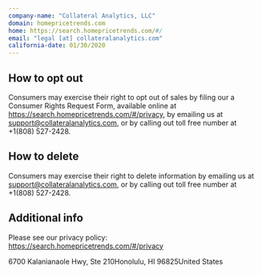 ```yaml
---
company-name: "Collateral Analytics, LLC"
domain: homepricetrends.com
home: https://search.homepricetrends.com/#/
email: "legal [at] collateralanalytics.com"
california-date: 01/30/2020
---
```

## How to opt out


Consumers may exercise their right to opt out of sales by filing our a Consumer Rights Request Form, available online at https://search.homepricetrends.com/#/privacy, by emailing us at support@collateralanalytics.com, or by calling out toll free number at +1(808) 527-2428.

## How to delete


Consumers may exercise their right to delete information by emailing us at support@collateralanalytics.com, or by calling out toll free number at +1(808) 527-2428.

## Additional info


Please see our privacy policy: https://search.homepricetrends.com/#/privacy

6700 Kalanianaole Hwy, Ste 210Honolulu, HI 96825United States













